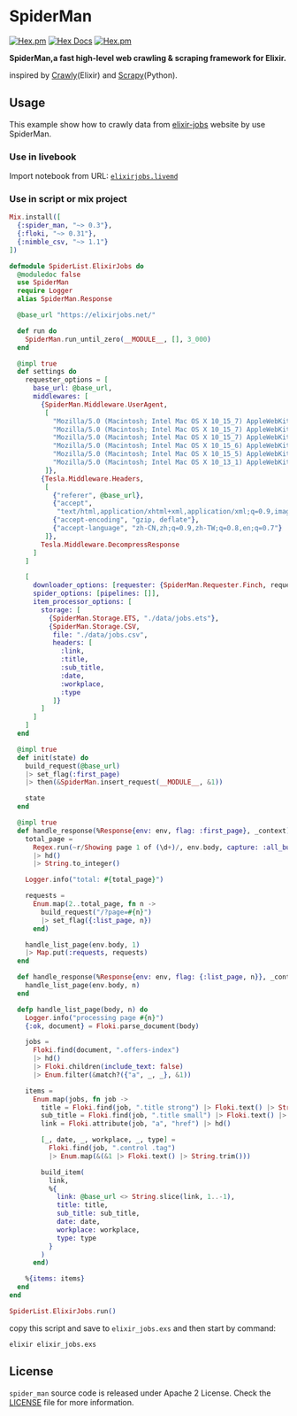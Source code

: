 # SpiderMan

[![Hex.pm](https://img.shields.io/hexpm/v/spider_man.svg?maxAge=2592000)](https://hex.pm/packages/spider_man)
[![Hex Docs](https://img.shields.io/badge/hex-docs-9768d1.svg)](https://hexdocs.pm/spider_man)
[![Hex.pm](https://img.shields.io/hexpm/dt/spider_man.svg?maxAge=2592000)](https://hex.pm/packages/spider_man)

**SpiderMan,a fast high-level web crawling & scraping framework for Elixir.**

inspired by [Crawly](https://github.com/elixir-crawly/crawly)(Elixir) and [Scrapy](https://github.com/scrapy/scrapy)(Python).

## Usage

This example show how to crawly data from 
[elixir-jobs](https://elixirjobs.net/) website by use SpiderMan.

### Use in livebook

Import notebook from URL: [`elixirjobs.livemd`](./notebooks/elixirjobs.livemd)

### Use in script or mix project

```elixir
Mix.install([
  {:spider_man, "~> 0.3"},
  {:floki, "~> 0.31"},
  {:nimble_csv, "~> 1.1"}
])

defmodule SpiderList.ElixirJobs do
  @moduledoc false
  use SpiderMan
  require Logger
  alias SpiderMan.Response

  @base_url "https://elixirjobs.net/"

  def run do
    SpiderMan.run_until_zero(__MODULE__, [], 3_000)
  end

  @impl true
  def settings do
    requester_options = [
      base_url: @base_url,
      middlewares: [
        {SpiderMan.Middleware.UserAgent,
         [
           "Mozilla/5.0 (Macintosh; Intel Mac OS X 10_15_7) AppleWebKit/537.36 (KHTML, like Gecko) Chrome/90.0.4430.93 Safari/537.36",
           "Mozilla/5.0 (Macintosh; Intel Mac OS X 10_15_7) AppleWebKit/537.36 (KHTML, like Gecko) Chrome/89.0.4389.114 Safari/537.36",
           "Mozilla/5.0 (Macintosh; Intel Mac OS X 10_15_7) AppleWebKit/537.36 (KHTML, like Gecko) Chrome/89.0.4389.82 Safari/537.36",
           "Mozilla/5.0 (Macintosh; Intel Mac OS X 10_15_6) AppleWebKit/537.36 (KHTML, like Gecko) Chrome/88.0.4389.82 Safari/537.36",
           "Mozilla/5.0 (Macintosh; Intel Mac OS X 10_15_5) AppleWebKit/537.36 (KHTML, like Gecko) Chrome/87.0.4389.82 Safari/537.36",
           "Mozilla/5.0 (Macintosh; Intel Mac OS X 10_13_1) AppleWebKit/537.36 (KHTML, like Gecko) Chrome/62.0.3202.94 Safari/537.36"
         ]},
        {Tesla.Middleware.Headers,
         [
           {"referer", @base_url},
           {"accept",
            "text/html,application/xhtml+xml,application/xml;q=0.9,image/avif,image/webp,image/apng,*/*;q=0.8,application/signed-exchange;v=b3;q=0.9"},
           {"accept-encoding", "gzip, deflate"},
           {"accept-language", "zh-CN,zh;q=0.9,zh-TW;q=0.8,en;q=0.7"}
         ]},
        Tesla.Middleware.DecompressResponse
      ]
    ]

    [
      downloader_options: [requester: {SpiderMan.Requester.Finch, requester_options}],
      spider_options: [pipelines: []],
      item_processor_options: [
        storage: [
          {SpiderMan.Storage.ETS, "./data/jobs.ets"},
          {SpiderMan.Storage.CSV,
           file: "./data/jobs.csv",
           headers: [
             :link,
             :title,
             :sub_title,
             :date,
             :workplace,
             :type
           ]}
        ]
      ]
    ]
  end

  @impl true
  def init(state) do
    build_request(@base_url)
    |> set_flag(:first_page)
    |> then(&SpiderMan.insert_request(__MODULE__, &1))

    state
  end

  @impl true
  def handle_response(%Response{env: env, flag: :first_page}, _context) do
    total_page =
      Regex.run(~r/Showing page 1 of (\d+)/, env.body, capture: :all_but_first)
      |> hd()
      |> String.to_integer()

    Logger.info("total: #{total_page}")

    requests =
      Enum.map(2..total_page, fn n ->
        build_request("/?page=#{n}")
        |> set_flag({:list_page, n})
      end)

    handle_list_page(env.body, 1)
    |> Map.put(:requests, requests)
  end

  def handle_response(%Response{env: env, flag: {:list_page, n}}, _context) do
    handle_list_page(env.body, n)
  end

  defp handle_list_page(body, n) do
    Logger.info("processing page #{n}")
    {:ok, document} = Floki.parse_document(body)

    jobs =
      Floki.find(document, ".offers-index")
      |> hd()
      |> Floki.children(include_text: false)
      |> Enum.filter(&match?({"a", _, _}, &1))

    items =
      Enum.map(jobs, fn job ->
        title = Floki.find(job, ".title strong") |> Floki.text() |> String.trim()
        sub_title = Floki.find(job, ".title small") |> Floki.text() |> String.trim()
        link = Floki.attribute(job, "a", "href") |> hd()

        [_, date, _, workplace, _, type] =
          Floki.find(job, ".control .tag")
          |> Enum.map(&(&1 |> Floki.text() |> String.trim()))

        build_item(
          link,
          %{
            link: @base_url <> String.slice(link, 1..-1),
            title: title,
            sub_title: sub_title,
            date: date,
            workplace: workplace,
            type: type
          }
        )
      end)

    %{items: items}
  end
end

SpiderList.ElixirJobs.run()
```

copy this script and save to `elixir_jobs.exs` and then start by command:
```shell
elixir elixir_jobs.exs
```

## License

`spider_man` source code is released under Apache 2 License. Check the [LICENSE](./LICENSE) file for more information.